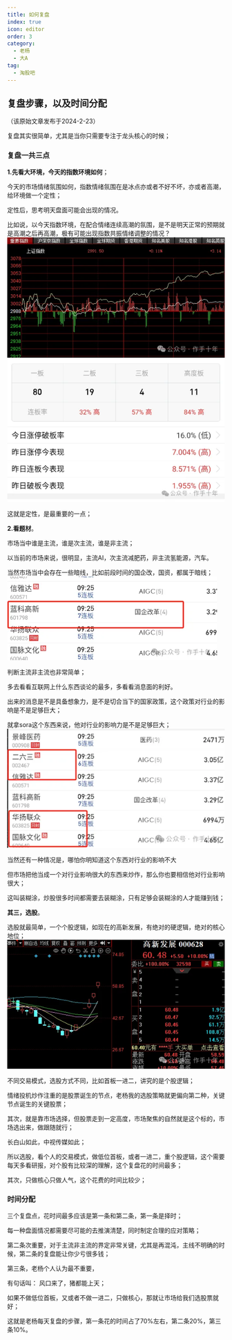 ```yaml
---
title: 如何复盘
index: true
icon: editor
order: 3
category:
  - 老杨
  - 大A
tag:
  - 淘股吧
---
```


## 复盘步骤，以及时间分配

（该原始文章发布于2024-2-23）

复盘其实很简单，尤其是当你只需要专注于龙头核心的时候；

### 复盘一共三点

**1.先看大环境，今天的指数环境如何**；

今天的市场情绪氛围如何，指数情绪氛围在是冰点亦或者不好不坏，亦或者高潮，给环境做一个定性；

定性后，思考明天盘面可能会出现的情况。

比如说，以今天指数环境，在配合情绪连续高潮的氛围，是不是明天正常的预期就是高潮之后再高潮，极有可能出现指数共振情绪调整的情况？
![alt text](640.webp)
![alt text](640-1.webp)

这就是定性，是最重要的一点；

**2.看题材**。

市场当中谁是主流，谁是次主流，谁是非主流；

以当前的市场来说，很明显，主流AI，次主流减肥药，非主流氢能源，汽车。

当然市场当中会存在一些暗线，比如前段时间的国企改，国资，都属于暗线；
![alt text](640-2.webp)

判断主流非主流也非常简单；

多去看看互联网上什么东西谈论的最多，多看看消息面的利好。

出来的消息是不是具备想象力，是不是切合当下的国家政策，这个政策对行业的影响是不是足够巨大；

就拿sora这个东西来说，他对行业的影响力是不是足够巨大；
![alt text](640-3.webp)

当然还有一种情况是，哪怕你明知道这个东西对行业的影响不大

但市场把他当成一个对行业影响很大的东西来炒作，那么你也要相信他对行业影响很大；

这叫装糊涂，炒股很多时间都需要去装糊涂，只有足够会装糊涂的人才能赚到钱；

**其三，选股**。

选股就最简单，一个个股逻辑，如现在的高新发展，有绝对的硬逻辑，绝对的核心地位；
![alt text](640-4.webp)

不同交易模式，选股方式不同，比如首板一进二，讲究的是个股逻辑；

情绪投机炒作注重的是股票诞生的节点，老杨我的选股策略就更偏向第二种，关键节点诞生的关键股票；

其次，就是靠市场选择，但股票走到一定高度，市场聚焦的自然就是这个标的，市场选出来，做跟随就行；

长白山如此，中视传媒如此；

所以选股，看个人的交易模式，做低位首板，或者一进二，重个股逻辑，这个需要每天多看研报，对个股有比较深的理解，这个复盘花的时间最多；

其次，只做核心只做人气，这个花费的时间比较少；

### 时间分配

三个复盘点，花时间最多应该是第一条和第二条，第一条是择时；

每一种盘面情况都需要尽可能的去推演清楚，同时制定合理的应对策略；

第二条次重要，对于主流非主流的界定非常关键，尤其是再混沌，主线不明确的时候，第二条的复盘能让你少亏很多钱；

第三条，老杨个人认为最不重要，

有句话叫：
风口来了，猪都能上天；

如果不做低位首板，又或者不做一进二，只做核心，那就让市场给我们选股票就好；

这就是老杨每天复盘的步骤，第一条花的时间占了70%左右，第二条20%，第三条10%。
